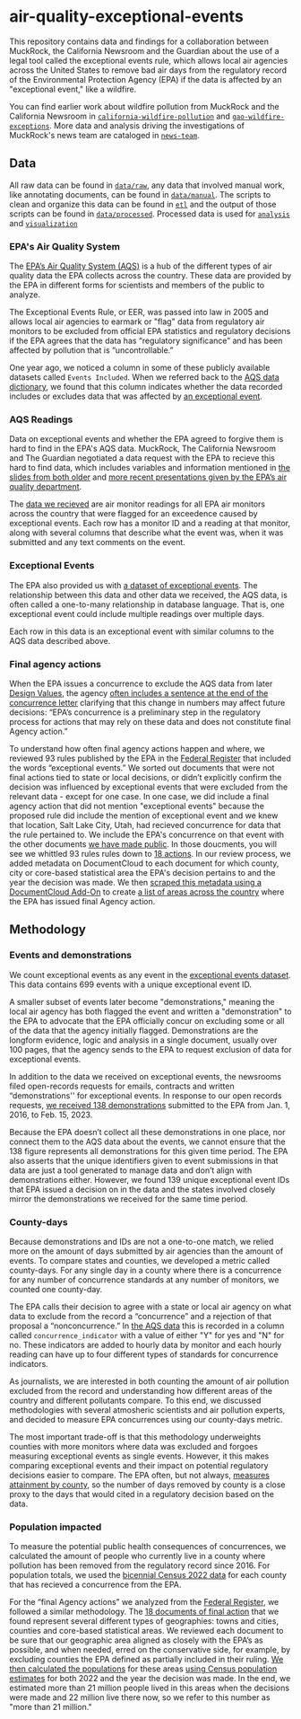 # air-quality-exceptional-events

This repository contains data and findings for a collaboration between MuckRock, the California Newsroom and the Guardian about the use of a legal tool called the exceptional events rule, which allows local air agencies across the United States to remove bad air days from the regulatory record of the Environmental Protection Agency (EPA) if the data is affected by an "exceptional event," like a wildfire.

You can find earlier work about wildfire pollution from MuckRock and the California Newsroom in [`california-wildfire-pollution`](https://github.com/MuckRock/california-wildfire-pollution) and [`gao-wildfire-exceptions`](https://github.com/MuckRock/gao-wildfire-exceptions). More data and analysis driving the investigations of MuckRock's news team are cataloged in [`news-team`](https://github.com/MuckRock/news-team).

## Data

All raw data can be found in [`data/raw`](data/raw), any data that involved manual work, like annotating documents, can be found in [`data/manual`](data/manual). The scripts to clean and organize this data can be found in [`etl`](etl) and the output of those scripts can be found in [`data/processed`](data/processed). Processed data is used for [`analysis`](data/analysis) and [`visualization`](data/processed/for_vis)

### EPA's Air Quality System

The [EPA’s Air Quality System (AQS)](https://www.epa.gov/aqs) is a hub of the different types of air quality data the EPA collects across the country. These data are provided by the EPA in different forms for scientists and members of the public to analyze.

The Exceptional Events Rule, or EER, was passed into law in 2005 and allows local air agencies to earmark or "flag" data from regulatory air monitors to be excluded from official EPA statistics and regulatory decisions if the EPA agrees that the data has “regulatory significance” and has been affected by pollution that is “uncontrollable.” 

One year ago, we noticed a column in some of these publicly available datasets called `Events Included`. When we referred back to the [AQS data dictionary](https://aqs.epa.gov/aqsweb/documents/AQS_Data_Dictionary.html), we found that this column indicates whether the data recorded includes or excludes data that was affected by [an exceptional event](https://www.epa.gov/air-quality-analysis/treatment-air-quality-data-influenced-exceptional-events-homepage-exceptional). 

### AQS Readings
Data on exceptional events and whether the EPA agreed to forgive them is hard to find in the EPA's AQS data. MuckRock, The California Newsroom and The Guardian negotiated a data request with the EPA to recieve this hard to find data, which includes variables and information mentioned in [the slides from both older](https://www.epa.gov/sites/default/files/2018-05/documents/webinar_on_exceptional_events_mitigation_plans_20180418_508.pdf) and [more recent presentations given by the EPA’s air quality department](https://cleanairact.org/wp-content/uploads/2022/05/Exceptional-Events-Program-Updates-Beth-Palma.pdf).

The [data we recieved](data/raw/muckrock_req_excl_ee_v2.csv) are air monitor readings for all EPA air monitors across the country that were flagged for an exceedence caused by exceptional events. Each row has a monitor ID and a reading at that monitor, along with several columns that describe what the event was, when it was submitted and any text comments on the event.

### Exceptional Events

The EPA also provided us with [a dataset of exceptional events](data/raw/exceptional_events_1_1_2016_copy_for_MuckRock.xls). The relationship between this data and other data we received, the AQS data, is often called a one-to-many relationship in database language. That is, one exceptional event could include multiple readings over multiple days.

Each row in this data is an exceptional event with similar columns to the AQS data described above.

### Final agency actions

When the EPA issues a concurrence to exclude the AQS data from later [Design Values](https://www.epa.gov/air-trends/air-quality-design-values), the agency [often includes a sentence at the end of the concurrence letter](https://www.documentcloud.org/documents/23843798-gbuapcd_2020_wildfirepm10_epa_concurrence_letter) clarifying that this change in numbers may affect future decisions: “EPA’s concurrence is a preliminary step in the regulatory process for actions that may rely on these data and does not constitute final Agency action.”

To understand how often final agency actions happen and where, we reviewed 93 rules published by the EPA in the [Federal Register](https://www.federalregister.gov/) that included the words “exceptional events.” We sorted out documents that were not final actions tied to state or local decisions, or didn’t explicitly confirm the decision was influenced by exceptional events that were excluded from the relevant data - except for one case. In one case, we did include a final agency action that did not mention "exceptional events" because the proposed rule did include the mention of exceptional event and we knew that location, Salt Lake City, Utah, had recieved concurrence for data that the rule pertained to. We include the EPA's concurrence on that event with the other documents [we have made public](https://www.documentcloud.org/projects/final-agency-actions-215474/). In those doucments, you will see we whittled 93 rules rules down to [18 actions](https://www.documentcloud.org/projects/final-agency-actions-215474/). In our review process, we added metadata on DocumentCloud to each document for which county, city or core-based statistical area the EPA's decision pertains to and the year the decision was made. We then [scraped this metadata using a DocumentCloud Add-On](https://www.documentcloud.org/app?q=%2Buser%3Adillon-bergin-104081%20#add-ons/cam-garrison/documentcloud-metadata-grabber) to create [a list of areas across the country](data/manual/federal_register_reshaped.csv) where the EPA has issued final Agency action.

## Methodology

### Events and demonstrations

We count exceptional events as any event in the [exceptional events dataset](data/raw/exceptional_events_1_1_2016_copy_for_MuckRock.xls). This data contains 699 events with a unique exceptional event ID.

A smaller subset of events later become "demonstrations," meaning the local air agency has both flagged the event and written a "demonstration" to the EPA to advocate that the EPA officially concur on excluding some or all of the data that the agency initially flagged. Demonstrations are the longform evidence, logic and analysis in a single document, usually over 100 pages, that the agency sends to the EPA to request exclusion of data for exceptional events. 

In addition to the data we received on exceptional events, the newsrooms filed open-records requests for emails, contracts and written “demonstrations'' for exceptional events. In response to our open records requests, [we received 138 demonstrations](https://www.documentcloud.org/projects/exceptional-event-demonstrations-215472/) submitted to the EPA from Jan. 1, 2016, to Feb. 15, 2023. 

Because the EPA doesn’t collect all these demonstrations in one place, nor connect them to the AQS data about the events, we cannot ensure that the 138 figure represents all demonstrations for this given time period. The EPA also asserts that the unique identifiers given to event submissions in that data are just a tool generated to manage data and don’t align with demonstrations either. However, we found 139 unique exceptional event IDs that EPA issued a decision on in the data and the states involved closely mirror the demonstrations we received for the same time period. 

### County-days

Because demonstrations and IDs are not a one-to-one match, we relied more on the amount of days submitted by air agencies than the amount of events. To compare states and counties, we developed a metric called county-days. For any single day in a county where there is a concurrence for any number of concurrence standards at any number of monitors, we counted one county-day.

The EPA calls their decision to agree with a state or local air agency on what data to exclude from the record a “concurrence” and a rejection of that proposal a “nonconcurrence.” In [the AQS data](https://drive.google.com/file/d/1bSQ8-3ljmUkrWKIxyuSHIbUxDc4qxdiZ/view?usp=drive_link) this is recorded in a column called `concurrence_indicator` with a value of either "Y" for yes and "N" for no. These indicators are added to hourly data by monitor and each hourly reading can have up to four different types of standards for concurrence indicators.

As journalists, we are interested in both counting the amount of air pollution excluded from the record and understanding how different areas of the country and different pollutants compare. To this end, we discussed methodologies with several atmosheric scientists and air pollution experts, and decided to measure EPA concurrences using our county-days metric. 

The most important trade-off is that this methodology underweights counties with more monitors where data was excluded and forgoes measuring exceptional events as single events. However, it this makes comparing exceptional events and their impact on potential regulatory decisions easier to compare. The EPA often, but not always, [measures attainment by county](https://www.epa.gov/green-book), so the number of days removed by county is a close proxy to the days that would cited in a regulatory decision based on the data. 

### Population impacted

To measure the potential public health consequences of concurrences, we calculated the amount of people who currently live in a county where pollution has been removed from the regulatory record since 2016. For population totals, we used the [bicennial Census 2022 data](https://drive.google.com/file/d/1a1rvxFBCJDeip6ynlteJWJFGdYHqN4ny/view?usp=sharing) for each county that has recieved a concurrence from the EPA.

For the “final Agency actions” we analyzed from the [Federal Register](https://www.federalregister.gov/), we followed a similar methodology. The [18 documents of final action]((https://www.documentcloud.org/projects/final-agency-actions-215474/)) that we found represent several different types of geographies: towns and cities, counties and core-based statistical areas. We reviewed each document to be sure that our geographic area aligned as closely with the EPA’s as possible, and when needed, erred on the conservative side, for example, by excluding counties the EPA defined as partially included in their ruling. [We then calculated the populations](etl/federal_register_pop_estimates_current.R) for these areas [using Census population estimates](data/processed/cesnsus) for both 2022 and the year the decision was made. In the end, we estimated more than 21 million people lived in this areas when the decisions were made and 22 million live there now, so we refer to this number as "more than 21 million."
